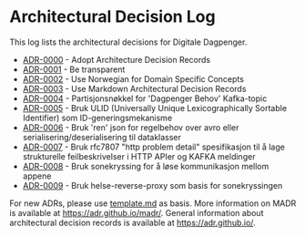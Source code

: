# Architectural Decision Log

This log lists the architectural decisions for Digitale Dagpenger.

<!-- adrlog -- Regenerate the content by using "adr-log -i". You can install it via "npm install -g adr-log" -->

- [ADR-0000](0000-adopt-architecture-decision-records.md) - Adopt Architecture Decision Records
- [ADR-0001](0001-be-transparent.md) - Be transparent
- [ADR-0002](0002-use-norwegian-for-domain-concepts.md) - Use Norwegian for Domain Specific Concepts
- [ADR-0003](0003-use-markdown-architectural-decision-records.md) - Use Markdown Architectural Decision Records
- [ADR-0004](0004-Partisjonsnøkkel-for-dagpenger-behov-kafka-topic.md) - Partisjonsnøkkel for 'Dagpenger Behov'  Kafka-topic
- [ADR-0005](0005-bruk-ULID-for-id-generering.md) - Bruk ULID (Universally Unique Lexicographically Sortable Identifier) som ID-generingsmekanisme
- [ADR-0006](0006-bruk-ren-json-for-regelbehov.md) - Bruk 'ren' json for regelbehov over avro eller serialisering/deserialisering til dataklasser
- [ADR-0007](0007-bruk-rfc7807-http-problem-detail-for-feilbeskrivelse.md) - Bruk rfc7807 "http problem detail" spesifikasjon til å lage strukturelle feilbeskrivelser i HTTP APIer og KAFKA meldinger
- [ADR-0008](0008-kommunikasjon-mellom-sbs-og-regel-api.md) - Bruk sonekryssing for å løse kommunikasjon mellom appene
- [ADR-0009](0009-sonekryssing-dagpenger.md) - Bruk helse-reverse-proxy som basis for sonekryssingen

<!-- adrlogstop -->

For new ADRs, please use [template.md](template.md) as basis.
More information on MADR is available at <https://adr.github.io/madr/>.
General information about architectural decision records is available at <https://adr.github.io/>.
